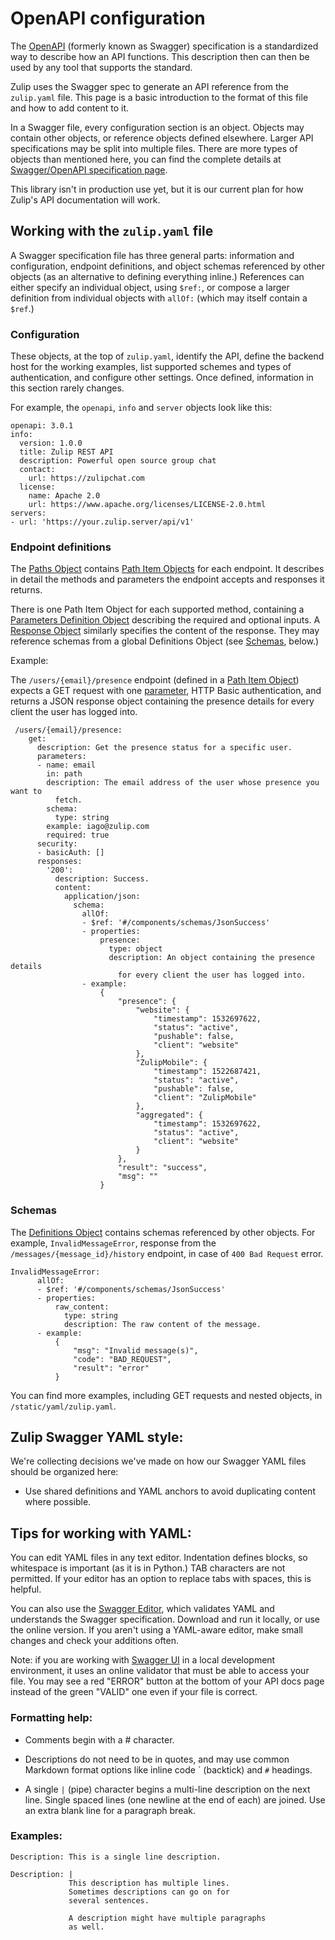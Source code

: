 # OpenAPI configuration

The [OpenAPI](http://swagger.io/specification/) (formerly known as
Swagger) specification is a standardized way to describe how an API
functions. This description then can then be used by any tool that
supports the standard.

Zulip uses the Swagger spec to generate an API reference from the
`zulip.yaml` file. This page is a basic introduction to the format of
this file and how to add content to it.

In a Swagger file, every configuration section is an object. Objects
may contain other objects, or reference objects defined
elsewhere. Larger API specifications may be split into multiple
files. There are more types of objects than mentioned here, you can
find the complete details at
[Swagger/OpenAPI specification page](http://swagger.io/specification).

This library isn't in production use yet, but it is our current plan
for how Zulip's API documentation will work.

## Working with the `zulip.yaml` file

A Swagger specification file has three general parts: information and
configuration, endpoint definitions, and object schemas referenced by
other objects (as an alternative to defining everything inline.)
References can either specify an individual object, using `$ref:`, or
compose a larger definition from individual objects with `allOf:`
(which may itself contain a `$ref`.)

### Configuration

These objects, at the top of `zulip.yaml`, identify the API, define
the backend host for the working examples, list supported schemes and
types of authentication, and configure other settings. Once defined,
information in this section rarely changes.

For example, the `openapi`, `info` and `server` objects look like this:
```
openapi: 3.0.1
info:
  version: 1.0.0
  title: Zulip REST API
  description: Powerful open source group chat
  contact:
    url: https://zulipchat.com
  license:
    name: Apache 2.0
    url: https://www.apache.org/licenses/LICENSE-2.0.html
servers:
- url: 'https://your.zulip.server/api/v1'

```

### Endpoint definitions

The [Paths Object](http://swagger.io/specification/#pathsObject)
contains
[Path Item Objects](http://swagger.io/specification/#pathItemObject)
for each endpoint. It describes in detail the methods and parameters
the endpoint accepts and responses it returns.

There is one Path Item Object for each supported method, containing a
[Parameters Definition Object](http://swagger.io/specification/#parametersDefinitionObject)
describing the required and optional inputs. A
[Response Object](http://swagger.io/specification/#responseObject)
similarly specifies the content of the response. They may reference
schemas from a global Definitions Object (see [Schemas](#schemas),
below.)

Example:

The `/users/{email}/presence` endpoint (defined in a
[Path Item Object](http://swagger.io/specification/#pathItemObject))
expects a GET request with one
[parameter](http://swagger.io/specification/#parameterObject), HTTP
Basic authentication, and returns a JSON response object containing the presence details for every client the user has logged into.

```
 /users/{email}/presence:
    get:
      description: Get the presence status for a specific user.
      parameters:
      - name: email
        in: path
        description: The email address of the user whose presence you want to
          fetch.
        schema:
          type: string
        example: iago@zulip.com
        required: true
      security:
      - basicAuth: []
      responses:
        '200':
          description: Success.
          content:
            application/json:
              schema:
                allOf:
                - $ref: '#/components/schemas/JsonSuccess'
                - properties:
                    presence:
                      type: object
                      description: An object containing the presence details
                        for every client the user has logged into.
                - example:
                    {
                        "presence": {
                            "website": {
                                "timestamp": 1532697622,
                                "status": "active",
                                "pushable": false,
                                "client": "website"
                            },
                            "ZulipMobile": {
                                "timestamp": 1522687421,
                                "status": "active",
                                "pushable": false,
                                "client": "ZulipMobile"
                            },
                            "aggregated": {
                                "timestamp": 1532697622,
                                "status": "active",
                                "client": "website"
                            }
                        },
                        "result": "success",
                        "msg": ""
                    }
```

### Schemas

The
[Definitions Object](http://swagger.io/specification/#definitionsObject)
contains schemas referenced by other objects. For example,
`InvalidMessageError`, response from the ` /messages/{message_id}/history` endpoint,
in case of `400 Bad Request` error.

```
InvalidMessageError:
      allOf:
      - $ref: '#/components/schemas/JsonSuccess'
      - properties:
          raw_content:
            type: string
            description: The raw content of the message.
      - example:
          {
              "msg": "Invalid message(s)",
              "code": "BAD_REQUEST",
              "result": "error"
          }
```

You can find more examples, including GET requests and nested objects, in
`/static/yaml/zulip.yaml`.

## Zulip Swagger YAML style:

We're collecting decisions we've made on how our Swagger YAML files
should be organized here:

* Use shared definitions and YAML anchors to avoid duplicating content
  where possible.

## Tips for working with YAML:

You can edit YAML files in any text editor. Indentation defines
blocks, so whitespace is important (as it is in Python.) TAB
characters are not permitted.  If your editor has an option to replace
tabs with spaces, this is helpful.

You can also use the
[Swagger Editor](http://swagger.io/swagger-editor), which validates
YAML and understands the Swagger specification. Download and run it
locally, or use the online version. If you aren't using a YAML-aware
editor, make small changes and check your additions often.

Note: if you are working with
[Swagger UI](http://swagger.io/swagger-ui/) in a local development
environment, it uses an online validator that must be able to access
your file. You may see a red "ERROR" button at the bottom of your API
docs page instead of the green "VALID" one even if your file is
correct.

### Formatting help:

* Comments begin with a # character.

* Descriptions do not need to be in quotes, and may use common
  Markdown format options like inline code \` (backtick) and `#`
  headings.

* A single `|` (pipe) character begins a multi-line description on the
  next line.  Single spaced lines (one newline at the end of each) are
  joined. Use an extra blank line for a paragraph break.

### Examples:

```
Description: This is a single line description.
```

```
Description: |
             This description has multiple lines.
             Sometimes descriptions can go on for
             several sentences.

             A description might have multiple paragraphs
             as well.
```
